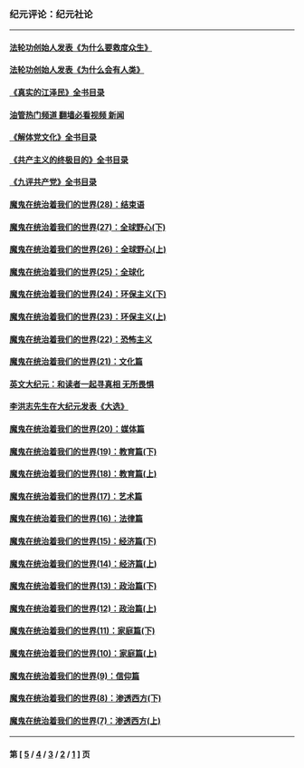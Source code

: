 ### 纪元评论：纪元社论
---
#### [法轮功创始人发表《为什么要救度众生》](../../pages/nsc422/n13975246.md?05200330) 
#### [法轮功创始人发表《为什么会有人类》](../../pages/nsc422/n13912117.md?05200330) 
#### [《真实的江泽民》全书目录](../../pages/nsc422/n13721399.md?05200330) 
#### [油管热门频道 翻墙必看视频 新闻](ok?05200330)
#### [《解体党文化》全书目录](../../pages/nsc422/n13721157.md?05200330) 
#### [《共产主义的终极目的》全书目录](../../pages/nsc422/n13721048.md?05200330) 
#### [《九评共产党》全书目录](../../pages/nsc422/n13708085.md?05200330) 
#### [魔鬼在统治着我们的世界(28)：结束语](../../pages/nsc422/n10936246.md?05200330) 
#### [魔鬼在统治着我们的世界(27)：全球野心(下)](../../pages/nsc422/n10928319.md?05200330) 
#### [魔鬼在统治着我们的世界(26)：全球野心(上)](../../pages/nsc422/n10900318.md?05200330) 
#### [魔鬼在统治着我们的世界(25)：全球化](../../pages/nsc422/n10788205.md?05200330) 
#### [魔鬼在统治着我们的世界(24)：环保主义(下)](../../pages/nsc422/n10695307.md?05200330) 
#### [魔鬼在统治着我们的世界(23)：环保主义(上)](../../pages/nsc422/n10688613.md?05200330) 
#### [魔鬼在统治着我们的世界(22)：恐怖主义](../../pages/nsc422/n10614727.md?05200330) 
#### [魔鬼在统治着我们的世界(21)：文化篇](../../pages/nsc422/n10597706.md?05200330) 
#### [英文大纪元：和读者一起寻真相 无所畏惧](../../pages/nsc422/n12542027.md?05200330) 
#### [李洪志先生在大纪元发表《大选》](../../pages/nsc422/n12534746.md?05200330) 
#### [魔鬼在统治着我们的世界(20)：媒体篇](../../pages/nsc422/n10586579.md?05200330) 
#### [魔鬼在统治着我们的世界(19)：教育篇(下)](../../pages/nsc422/n10564808.md?05200330) 
#### [魔鬼在统治着我们的世界(18)：教育篇(上)](../../pages/nsc422/n10526970.md?05200330) 
#### [魔鬼在统治着我们的世界(17)：艺术篇](../../pages/nsc422/n10499093.md?05200330) 
#### [魔鬼在统治着我们的世界(16)：法律篇](../../pages/nsc422/n10485969.md?05200330) 
#### [魔鬼在统治着我们的世界(15)：经济篇(下)](../../pages/nsc422/n10469975.md?05200330) 
#### [魔鬼在统治着我们的世界(14)：经济篇(上)](../../pages/nsc422/n10457370.md?05200330) 
#### [魔鬼在统治着我们的世界(13)：政治篇(下)](../../pages/nsc422/n10448270.md?05200330) 
#### [魔鬼在统治着我们的世界(12)：政治篇(上)](../../pages/nsc422/n10444576.md?05200330) 
#### [魔鬼在统治着我们的世界(11)：家庭篇(下)](../../pages/nsc422/n10440961.md?05200330) 
#### [魔鬼在统治着我们的世界(10)：家庭篇(上)](../../pages/nsc422/n10435448.md?05200330) 
#### [魔鬼在统治着我们的世界(9)：信仰篇](../../pages/nsc422/n10432159.md?05200330) 
#### [魔鬼在统治着我们的世界(8)：渗透西方(下)](../../pages/nsc422/n10429603.md?05200330) 
#### [魔鬼在统治着我们的世界(7)：渗透西方(上)](../../pages/nsc422/n10426013.md?05200330) 

---
#### 第 [ [5](./5.md?05200330) / [4](./4.md?05200330) / [3](./3.md?05200330) / [2](./2.md?05200330) / [1](./1.md?05200330) ] 页
